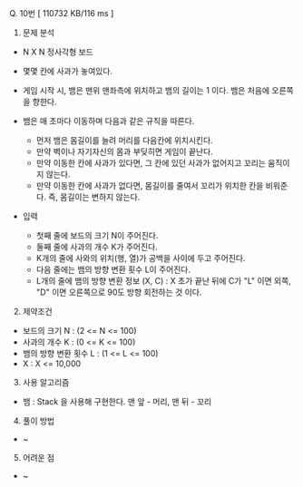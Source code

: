Q. 10번 [ 110732 KB/116 ms ]

1. 문제 분석
- N X N 정사각형 보드
- 몇몇 칸에 사과가 놓여있다.
- 게임 시작 시, 뱀은 맨위 맨좌측에 위치하고 뱀의 길이는 1 이다. 뱀은 처음에 오른쪽을 향한다.
- 뱀은 매 초마다 이동하며 다음과 같은 규칙을 따른다.
  - 먼저 뱀은 몸길이를 늘려 머리를 다음칸에 위치시킨다. 
  - 만약 벽이나 자기자신의 몸과 부딪히면 게임이 끝난다. 
  - 만약 이동한 칸에 사과가 있다면, 그 칸에 있던 사과가 없어지고 꼬리는 움직이지 않는다. 
  - 만약 이동한 칸에 사과가 없다면, 몸길이를 줄여서 꼬리가 위치한 칸을 비워준다. 즉, 몸길이는 변하지 않는다.

- 입력
  - 첫째 줄에 보드의 크기 N이 주어진다.
  - 둘째 줄에 사과의 개수 K가 주어진다.
  - K개의 줄에 사와의 위치(행, 열)가 공백을 사이에 두고 주어진다.
  - 다음 줄에는 뱀의 방향 변환 횟수 L이 주어진다.
  - L개의 줄에 뱀의 방향 변환 정보 (X, C) : X 초가 끝난 뒤에 C가 "L" 이면 외쪽, "D" 이면 오른쪽으로 90도 방향 회전하는 것 이다.

2. 제약조건
- 보드의 크기 N : (2 <= N <= 100)
- 사과의 개수 K : (0 <= K <= 100)
- 뱀의 방향 변환 횟수 L : (1 <= L <= 100)
- X : X <= 10,000 

3. 사용 알고리즘
- 뱀 : Stack 을 사용해 구현한다. 맨 앞 - 머리, 맨 뒤 - 꼬리

4. 풀이 방법
- ~

5. 어려운 점
- ~